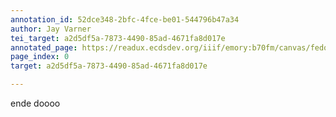 ```yaml
---
annotation_id: 52dce348-2bfc-4fce-be01-544796b47a34
author: Jay Varner
tei_target: a2d5df5a-7873-4490-85ad-4671fa8d017e
annotated_page: https://readux.ecdsdev.org/iiif/emory:b70fm/canvas/fedora:emory:gz698
page_index: 0
target: a2d5df5a-7873-4490-85ad-4671fa8d017e

---
```

<p>ende doooo</p>
